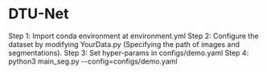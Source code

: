 # DTU-Net

Step 1: Import conda environment at environment.yml
Step 2: Configure the dataset by modifying YourData.py (Specifying the path of images and segmentations).
Step 3: Set hyper-params in configs/demo.yaml
Step 4: python3 main_seg.py --config=configs/demo.yaml
